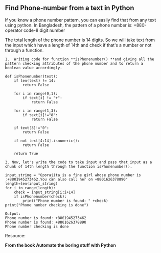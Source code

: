 ## Find Phone-number from a text in Python

If you know a phone number pattern, you can easily find that from any text using python.
In Bangladesh, the pattern of a phone number is: +880-operator code-8 digit number

The total length of the phone number is 14 digits. So we will take text from the input which have a length of 14th and check if that's a number or not through a function.


```1.  Writing code for function **isPhonenumber() **and giving all the pattern checking attributes of the phone number and to return a boolean value accordingly.``` 


```
def isPhonenumber(text):
    if len(text) != 14:
        return False
    
    for i in range(0,1):
        if text[i] != "+":
            return False
        
    for i in range(1,3):
        if text[i]!="8":
            return False
        
    if text[3]!="0":
        return False
    
    if not text[4:14].isnumeric():
        return False
        
    return True
``` 


```2. Now, let's write the code to take input and pass that input as a chunk of 14th length through the function isPhonenumber().``` 


```
input_string = "Oporajita is a fine girl whose phone number is :+8801945273462.You can also call her on +8801626378890"
length=len(input_string)
for i in range(length):
    check = input_string[i:i+14]
    if isPhonenumber(check):
        print("Phone number is found: " +check)
print("Phone number checking is done")
``` 


```
Output:
Phone number is found: +8801945273462
Phone number is found: +8801626378890
Phone number checking is done
``` 
Resource: 

**From the book Automate the boring stuff with Python**
 